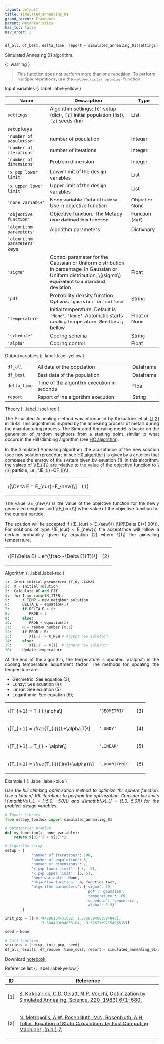 ```yaml
---
layout: default
title: simulated_annealing_01
grand_parent: Framework
parent: Metaheuristics
has_toc: false
nav_order: 2
---
```


<!--Don't delete ths script-->
<script src = "https://polyfill.io/v3/polyfill.min.js?features=es6"></script>
<script id = "MathJax-script" async src="https://cdn.jsdelivr.net/npm/mathjax@3/es5/tex-mml-chtml.js"></script>
<!--Don't delete ths script-->

```python
df_all, df_best, delta_time, report = simulated_annealing_01(settings)
```

<p align = "justify">
    Simulated Annealing 01 algorithm.
</p>

{: .warning }
> This function does not perform more than one repetition. To perform multiple repetitions, use the `metaheuristic_optmizer` function.

Input variables
{: .label .label-yellow }

<table style = "width:100%">
    <thead>
      <tr>
        <th>Name</th>
        <th>Description</th>
        <th>Type</th>
      </tr>
    </thead>
    <tr>
        <td><code>settings</code></td>
        <td>Algorithm settings: <code>[0]</code> setup (dict), <code>[1]</code> initial population (list), <code>[2]</code> seeds (int)</td>
        <td>List</td>
    </tr>
    <tr>
        <td><code>setup</code> keys</td>
        <td></td>
        <td></td>
    </tr>
    <tr>
        <td><code>'number of population'</code></td>
        <td>number of population</td>
        <td>Integer</td>
    </tr>
    <tr>
        <td><code>'number of iterations'</code></td>
        <td>number of iterations</td>
        <td>Integer</td>
    </tr> 
    <tr>
        <td><code>'number of dimensions'</code></td>
        <td>Problem dimension</td>
        <td>Integer</td>
    </tr> 
    <tr>
        <td><code>'x pop lower limit'</code></td>
        <td>Lower limit of the design variables</td>
        <td>List</td>
    </tr>  
    <tr>
        <td><code>'x upper lower limit'</code></td>
        <td>Upper limit of the design variables</td>
        <td>List</td>
    </tr>  
    <tr>
        <td><code>'none variable'</code></td>
        <td>None variable. Default is <code>None</code>. Use in objective function</td>
        <td>Object or None</td>
    </tr>  
    <tr>
        <td><code>'objective function'</code></td>
        <td>Objective function. The Metapy user defined this function</td>
        <td>Function (<code>def</code>)</td>
    </tr>  
    <tr>
        <td><code>'algorithm parameters'</code></td>
        <td>Algorithm parameters</td>
        <td>Dictionary</td>
    </tr>   
    <tr>
        <td><code>'algorithm parameters'</code> keys</td>
        <td></td>
        <td></td>
    </tr> 
    <tr>
        <td><code>'sigma'</code></td>
        <td>Control parameter for the Gaussian or Uniform distribution in percentage. In Gaussian or Uniform distribution, 
 \(\sigma\) equivalent to a standard deviation</td>
        <td>Float</td>
    </tr>
    <tr>
        <td><code>'pdf'</code></td>
        <td>Probability density function. Options: <code>'gaussian'</code> or <code>'uniform'</code></td>
        <td>String</td>
    </tr>
    <tr>
        <td><code>'temperature'</code></td>
        <td>Initial temperature. Default is <code>'None'</code>. <code>'None'</code>: Automatic starts cooling temperature. See theory bellow</td>
        <td>Float or None</td>
    </tr>
    <tr>
        <td><code>'schedule'</code></td>
        <td>Cooling schema</td>
        <td>String</td>
    </tr>
    <tr>
        <td><code>'alpha'</code></td>
        <td>Cooling control</td>
        <td>Float</td>
    </tr>
</table>

Output variables
{: .label .label-yellow }

<table style = "width:100%">
    <tr>
        <td><code>df_all</code></td>
        <td>All data of the population</td>
        <td>Dataframe</td>
    </tr>
    <tr>
        <td><code>df_best</code></td>
        <td>Best data of the population</td>
        <td>Dataframe</td>
    </tr>  
    <tr>
        <td><code>delta_time</code></td>
        <td>Time of the algorithm execution in seconds</td>
        <td>Float</td>
    </tr>  
    <tr>
        <td><code>report</code></td>
        <td>Report of the algorithm execution</td>
        <td>String</td>
    </tr>  
</table>

Theory
{: .label .label-red }

<p align = "justify">
The Simulated Annealing method was introduced by Kirkpatrick et al. <a href="#ref1">[1,2]</a> in 1983. This algorithm is inspired by the annealing process of metals during the manufacturing process. The Simulated Annealing model is based on the generation of random neighbors from a starting point, similar to what occurs in the Hill Climbing Algorithm (see <a href="https://wmpjrufg.github.io/METAPY/FRA_ALG_HILL_01.html" target="_blank">HC algorithm</a>).
<br><br>
In the Simulated Annealing algorithm, the acceptance of the new solution (see new solution procedure in see <a href="https://wmpjrufg.github.io/METAPY/FRA_ALG_HILL_01.html" target="_blank">HC algorithm</a>) is given by a criterion that compares the energy of the system given by equation (1). In this algorithm, the values of \(E_{i}\) are relative to the value of the objective function to \(i\) particle, i.e., \(E_{i}=OF_{i}\).
</p>

<table style = "width:100%">
    <tr>
        <td>\[\Delta E = E_{cur}-E_{new}\]</td>
        <td><p align = "right">(1)</p></td>
    </tr>
</table>

<p align = "justify">
The value \(E_{new}\) is the value of the objective function for the newly generated neighbor and \(E_{cur}\) is the value of the objective function for the current particle. 
<br><br>
The solution will be accepted if \(E_{cur} > E_{new}\) (\(P(\Delta E)=1.00\)). For solutions of type \(E_{cur} < E_{new}\) the acceptance will follow a certain probability given by equation (2) where \(T\) the annealing temperature.
</p>

<table style = "width:100%">
    <tr>
        <td>\[P(\Delta E) = e^{\frac{-\Delta E}{T}}\]</td>
        <td><p align = "right">(2)</p></td>
    </tr>
</table>

Algorithm
{: .label .label-red }

```python
1:  Input initial parameters (T_0, SIGMA)
2:  X = Initial solution
3:  Calculate OF and FIT
4:  for I in range(N_ITER):
5:      X_TEMP = new neighbor solution
6:      DELTA_E = equation(1)
7:      if DELTA_E > 0:
8:         PROB = 1
9:      else:
10:        PROB = equation(2)
11:     R = random number [0,1]
12:     if PROB > R:
13:        X(I+1) = X_NEW # Accept new solution
14:     else:
15:        X(I+1) = X(I)  # Ignore new solution
16:     Update temperature     
```

<p align = "justify">
At the end of the algorithm, the temperature is updated. \(\alpha\) is the cooling temperature adjustment factor. The methods for updating the temperature are:

<ul>
  <li>Geometric: See equation (3);</li>
  <li>Lundy: See equation (4);</li>
  <li>Linear: See equation (5);</li>
  <li>Logarithmic: See equation (6);</li>
</ul>
</p>

<table style = "width:100%">
    <tr>
        <td>\[T_{i+1} = T_{i}.\alpha\]</td>
        <td><code>'GEOMETRIC'</code></td>
        <td><p align = "right">(3)</p></td>
    </tr>
    <tr>
        <td>\[T_{i+1} = \frac{T_{i}}{1+\alpha.T}\]</td>
        <td><code>'LUNDY'</code></td>
        <td><p align = "right">(4)</p></td>
    </tr>
    <tr>
        <td>\[T_{i+1} = T_{i} - \alpha\]</td>
        <td><code>'LINEAR'</code></td>
        <td><p align = "right">(5)</p></td>
    </tr>
    <tr>
        <td>\[T_{i+1} = \frac{T_{i}}{\ln(i+\alpha)}\]</td>
        <td><code>'LOGARITHMIC'</code></td>
        <td><p align = "right">(6)</p></td>
    </tr>
</table>

Example 1
{: .label .label-blue }

<p align = "justify">
  <i>
      Use the hill climbing optimization method to optimize the sphere function. Use a total of 100 iterations to perform the optimization. Consider the limits \(\mathbf{x}_L = [-5.0, -5.0]\) and \(\mathbf{x}_U = [5.0, 5.0]\) for the problem design variables.
  </i>
</p>

```python
# Import Library
from metapy_toolbox import simulated_annealing_01

# Optmization problem
def my_function(x, none_variable):
    return x[0]**2 + x[1]**2

# Algorithm setup
setup = {   
            'number of iterations': 100,
            'number of population': 5,
            'number of dimensions': 2,
            'x pop lower limit': [-5, -5],
            'x pop upper limit': [5, 5],
            'none variable': None,
            'objective function': my_function_test,
            'algorithm parameters': {'sigma': 20,
                                     'pdf': 'gaussian',
                                     'temperature': 100,
                                     'schedule': 'geometric',
                                     'alpha': 0.9}
        }

init_pop = [[-0.744296104431692, 1.2756394501594848],
                [3.584499004856184, -3.3267189715496515]]

seed = None

# Call function
settings = [setup, init_pop, seed]
df_all_results, df_resume, time_cost, report = simulated_annealing_01(settings)
```

<p align = "justify">
    Download <a href="https://wmpjrufg.github.io/METAPY/FRA_ALG_HILL_01.html" target="_blank">notebook</a>.
</p>

Reference list
{: .label .label-yellow }

<table>
    <thead>
        <tr>
            <th>ID</th>
            <th>Reference</th>
        </tr>
    </thead>
    <tbody>
        <tr>
            <td><p align = "center" id = "ref1">[1]</p></td>
            <td><p align = "left"><a href="https://doi.org/10.1126/science.220.4598.671" target="_blank" rel="noopener noreferrer">S. Kirkpatrick, C.D. Gelatt, M.P. Vecchi, Optimization by Simulated Annealing, Science. 220 (1983) 671–680.</a></p></td>
        </tr>
        <tr>
            <td><p align = "center" id = "ref1">[2]</p></td>
            <td><p align = "left"><a href="https://doi.org/10.1063/1.1699114" target="_blank" rel="noopener noreferrer">N. Metropolis, A.W. Rosenbluth, M.N. Rosenbluth, A.H. Teller, Equation of State Calculations by Fast Computing Machines, (n.d.) 7.</a></p></td>
        </tr>
    </tbody>
</table>
